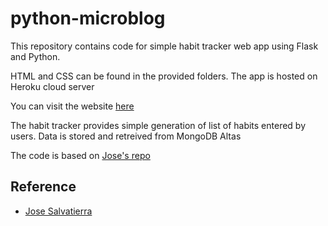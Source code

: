 # python-microblog
This repository contains code for simple habit tracker web app using Flask and Python. 

HTML and CSS can be found in the provided folders. The app is hosted on Heroku cloud server 

You can visit the website [here](https://chatchanan-habit-tracker.herokuapp.com/)

The habit tracker provides simple generation of list of habits entered by users. Data is stored and retreived from MongoDB Altas

The code is based on [Jose's repo](https://github.com/tecladocode/flask-microblog)

## Reference
- [Jose Salvatierra](https://github.com/jslvtr)
